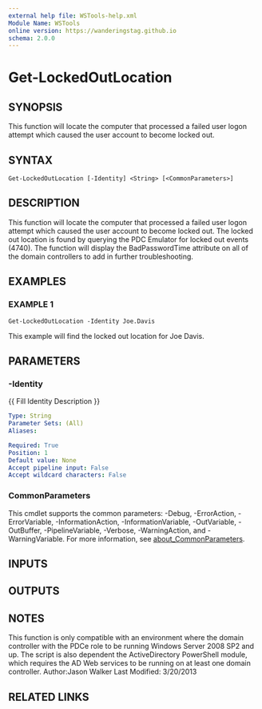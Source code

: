 ```yaml
---
external help file: WSTools-help.xml
Module Name: WSTools
online version: https://wanderingstag.github.io
schema: 2.0.0
---
```


# Get-LockedOutLocation

## SYNOPSIS
This function will locate the computer that processed a failed user logon attempt which caused the user account to become locked out.

## SYNTAX

```
Get-LockedOutLocation [-Identity] <String> [<CommonParameters>]
```

## DESCRIPTION
This function will locate the computer that processed a failed user logon attempt which caused the user account to become locked out.
The locked out location is found by querying the PDC Emulator for locked out events (4740).
The function will display the BadPasswordTime attribute on all of the domain controllers to add in further troubleshooting.

## EXAMPLES

### EXAMPLE 1
```
Get-LockedOutLocation -Identity Joe.Davis
```

This example will find the locked out location for Joe Davis.

## PARAMETERS

### -Identity
{{ Fill Identity Description }}

```yaml
Type: String
Parameter Sets: (All)
Aliases:

Required: True
Position: 1
Default value: None
Accept pipeline input: False
Accept wildcard characters: False
```

### CommonParameters
This cmdlet supports the common parameters: -Debug, -ErrorAction, -ErrorVariable, -InformationAction, -InformationVariable, -OutVariable, -OutBuffer, -PipelineVariable, -Verbose, -WarningAction, and -WarningVariable. For more information, see [about_CommonParameters](http://go.microsoft.com/fwlink/?LinkID=113216).

## INPUTS

## OUTPUTS

## NOTES
This function is only compatible with an environment where the domain controller with the PDCe role to be running Windows Server 2008 SP2 and up.
The script is also dependent the ActiveDirectory PowerShell module, which requires the AD Web services to be running on at least one domain controller.
Author:Jason Walker
Last Modified: 3/20/2013

## RELATED LINKS

